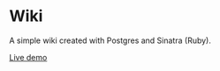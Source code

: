 # Wiki

A simple wiki created with Postgres and Sinatra (Ruby).

[Live demo](https://wiki.projects.zacharyboyd.nyc)
